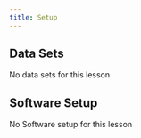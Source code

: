 ```yaml
---
title: Setup
---
```



## Data Sets

No data sets for this lesson

## Software Setup

No Software setup for this lesson

